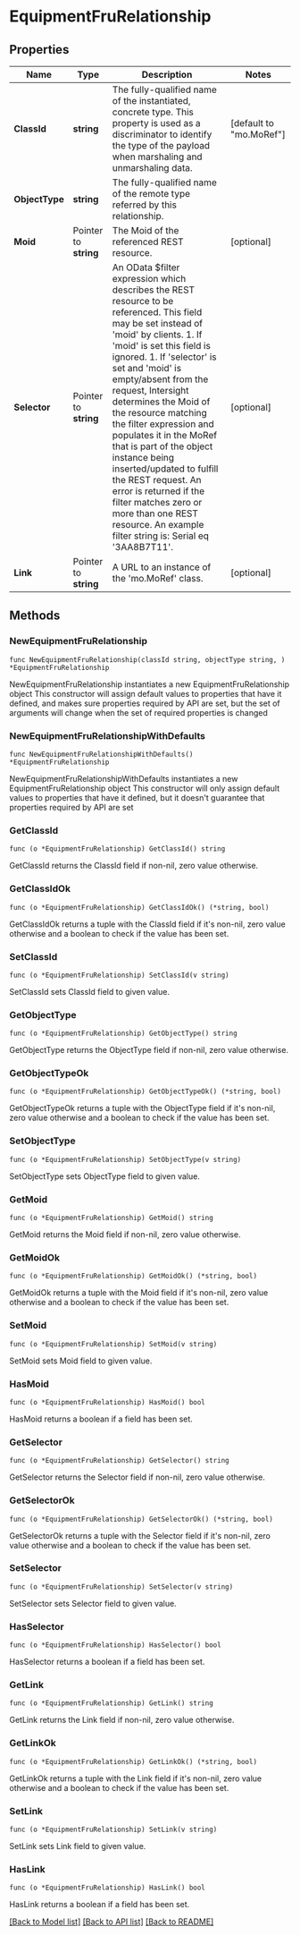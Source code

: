 # EquipmentFruRelationship

## Properties

Name | Type | Description | Notes
------------ | ------------- | ------------- | -------------
**ClassId** | **string** | The fully-qualified name of the instantiated, concrete type. This property is used as a discriminator to identify the type of the payload when marshaling and unmarshaling data. | [default to "mo.MoRef"]
**ObjectType** | **string** | The fully-qualified name of the remote type referred by this relationship. | 
**Moid** | Pointer to **string** | The Moid of the referenced REST resource. | [optional] 
**Selector** | Pointer to **string** | An OData $filter expression which describes the REST resource to be referenced. This field may be set instead of &#39;moid&#39; by clients. 1. If &#39;moid&#39; is set this field is ignored. 1. If &#39;selector&#39; is set and &#39;moid&#39; is empty/absent from the request, Intersight determines the Moid of the resource matching the filter expression and populates it in the MoRef that is part of the object instance being inserted/updated to fulfill the REST request. An error is returned if the filter matches zero or more than one REST resource. An example filter string is: Serial eq &#39;3AA8B7T11&#39;. | [optional] 
**Link** | Pointer to **string** | A URL to an instance of the &#39;mo.MoRef&#39; class. | [optional] 

## Methods

### NewEquipmentFruRelationship

`func NewEquipmentFruRelationship(classId string, objectType string, ) *EquipmentFruRelationship`

NewEquipmentFruRelationship instantiates a new EquipmentFruRelationship object
This constructor will assign default values to properties that have it defined,
and makes sure properties required by API are set, but the set of arguments
will change when the set of required properties is changed

### NewEquipmentFruRelationshipWithDefaults

`func NewEquipmentFruRelationshipWithDefaults() *EquipmentFruRelationship`

NewEquipmentFruRelationshipWithDefaults instantiates a new EquipmentFruRelationship object
This constructor will only assign default values to properties that have it defined,
but it doesn't guarantee that properties required by API are set

### GetClassId

`func (o *EquipmentFruRelationship) GetClassId() string`

GetClassId returns the ClassId field if non-nil, zero value otherwise.

### GetClassIdOk

`func (o *EquipmentFruRelationship) GetClassIdOk() (*string, bool)`

GetClassIdOk returns a tuple with the ClassId field if it's non-nil, zero value otherwise
and a boolean to check if the value has been set.

### SetClassId

`func (o *EquipmentFruRelationship) SetClassId(v string)`

SetClassId sets ClassId field to given value.


### GetObjectType

`func (o *EquipmentFruRelationship) GetObjectType() string`

GetObjectType returns the ObjectType field if non-nil, zero value otherwise.

### GetObjectTypeOk

`func (o *EquipmentFruRelationship) GetObjectTypeOk() (*string, bool)`

GetObjectTypeOk returns a tuple with the ObjectType field if it's non-nil, zero value otherwise
and a boolean to check if the value has been set.

### SetObjectType

`func (o *EquipmentFruRelationship) SetObjectType(v string)`

SetObjectType sets ObjectType field to given value.


### GetMoid

`func (o *EquipmentFruRelationship) GetMoid() string`

GetMoid returns the Moid field if non-nil, zero value otherwise.

### GetMoidOk

`func (o *EquipmentFruRelationship) GetMoidOk() (*string, bool)`

GetMoidOk returns a tuple with the Moid field if it's non-nil, zero value otherwise
and a boolean to check if the value has been set.

### SetMoid

`func (o *EquipmentFruRelationship) SetMoid(v string)`

SetMoid sets Moid field to given value.

### HasMoid

`func (o *EquipmentFruRelationship) HasMoid() bool`

HasMoid returns a boolean if a field has been set.

### GetSelector

`func (o *EquipmentFruRelationship) GetSelector() string`

GetSelector returns the Selector field if non-nil, zero value otherwise.

### GetSelectorOk

`func (o *EquipmentFruRelationship) GetSelectorOk() (*string, bool)`

GetSelectorOk returns a tuple with the Selector field if it's non-nil, zero value otherwise
and a boolean to check if the value has been set.

### SetSelector

`func (o *EquipmentFruRelationship) SetSelector(v string)`

SetSelector sets Selector field to given value.

### HasSelector

`func (o *EquipmentFruRelationship) HasSelector() bool`

HasSelector returns a boolean if a field has been set.

### GetLink

`func (o *EquipmentFruRelationship) GetLink() string`

GetLink returns the Link field if non-nil, zero value otherwise.

### GetLinkOk

`func (o *EquipmentFruRelationship) GetLinkOk() (*string, bool)`

GetLinkOk returns a tuple with the Link field if it's non-nil, zero value otherwise
and a boolean to check if the value has been set.

### SetLink

`func (o *EquipmentFruRelationship) SetLink(v string)`

SetLink sets Link field to given value.

### HasLink

`func (o *EquipmentFruRelationship) HasLink() bool`

HasLink returns a boolean if a field has been set.


[[Back to Model list]](../README.md#documentation-for-models) [[Back to API list]](../README.md#documentation-for-api-endpoints) [[Back to README]](../README.md)


